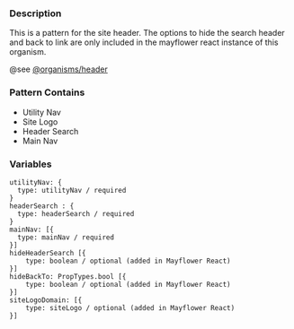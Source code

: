 ### Description
This is a pattern for the site header. The options to hide the search header and back to link are only included in the mayflower react instance of this organism.

@see [@organisms/header](https://mayflower.digital.mass.gov/patternlab/?p=organisms-header)

### Pattern Contains
* Utility Nav
* Site Logo
* Header Search
* Main Nav

### Variables
~~~
utilityNav: {
  type: utilityNav / required
}
headerSearch : {
  type: headerSearch / required
}
mainNav: [{
  type: mainNav / required
}]
hideHeaderSearch [{
	type: boolean / optional (added in Mayflower React)
}]
hideBackTo: PropTypes.bool [{
	type: boolean / optional (added in Mayflower React)
}]
siteLogoDomain: [{
	type: siteLogo / optional (added in Mayflower React)
}]
~~~
